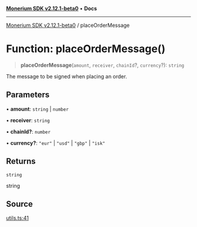 [**Monerium SDK v2.12.1-beta0**](../README.md) • **Docs**

---

[Monerium SDK v2.12.1-beta0](../README.md) / placeOrderMessage

# Function: placeOrderMessage()

> **placeOrderMessage**(`amount`, `receiver`, `chainId`?, `currency`?): `string`

The message to be signed when placing an order.

## Parameters

• **amount**: `string` \| `number`

• **receiver**: `string`

• **chainId?**: `number`

• **currency?**: `"eur"` \| `"usd"` \| `"gbp"` \| `"isk"`

## Returns

`string`

string

## Source

[utils.ts:41](https://github.com/monerium/js-monorepo/blob/5652214d02f5add3c0253df8e24a10c8f67836ad/packages/sdk/src/utils.ts#L41)

